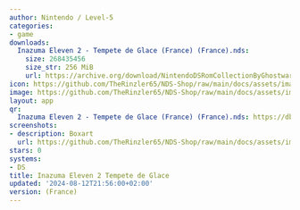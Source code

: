 ```yaml
---
author: Nintendo / Level-5
categories:
- game
downloads:
  Inazuma Eleven 2 - Tempete de Glace (France) (France).nds:
    size: 268435456
    size_str: 256 MiB
    url: https://archive.org/download/NintendoDSRomCollectionByGhostware/Inazuma%20Eleven%20Tempete%20de%20Glace%20%28France%29.nds
icon: https://github.com/TheRinzler65/NDS-Shop/raw/main/docs/assets/images/icons/inazumaeleventempetedeglace.png
image: https://github.com/TheRinzler65/NDS-Shop/raw/main/docs/assets/images/icons/inazumaeleventempetedeglace.png
layout: app
qr:
  Inazuma Eleven 2 - Tempete de Glace (France) (France).nds: https://db-nds-shop.netlify.app/assets/images/qr/inazuma-eleven-2---tempete-de-glace-france-france-nds.png
screenshots:
- description: Boxart
  url: https://github.com/TheRinzler65/NDS-Shop/raw/main/docs/assets/images/boxart/Inazuma%20Eleven%202%20-%20Tempete%20de%20Glace%20(France).nds.png
stars: 0
systems:
- DS
title: Inazuma Eleven 2 Tempete de Glace
updated: '2024-08-12T21:56:00+02:00'
version: (France)
---
```

